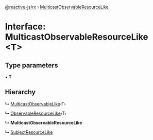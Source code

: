 [@reactive-js/rx](../README.md) › [MulticastObservableResourceLike](multicastobservableresourcelike.md)

# Interface: MulticastObservableResourceLike <**T**>

## Type parameters

▪ **T**

## Hierarchy

  ↳ [MulticastObservableLike](multicastobservablelike.md)‹T›

  ↳ [ObservableResourceLike](observableresourcelike.md)‹T›

  ↳ **MulticastObservableResourceLike**

  ↳ [SubjectResourceLike](subjectresourcelike.md)
